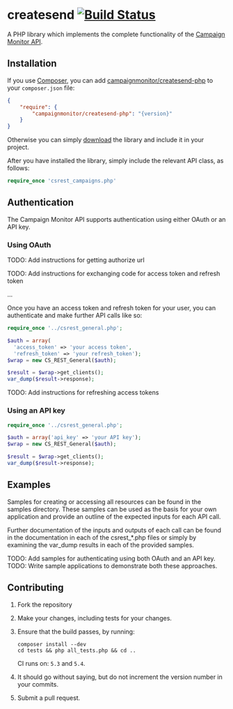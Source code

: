 # createsend [![Build Status](https://secure.travis-ci.org/campaignmonitor/createsend-php.png)][travis]
A PHP library which implements the complete functionality of the [Campaign Monitor API](http://www.campaignmonitor.com/api/).

[travis]: http://travis-ci.org/campaignmonitor/createsend-php

## Installation

If you use [Composer](http://getcomposer.org/), you can add [campaignmonitor/createsend-php](https://packagist.org/packages/campaignmonitor/createsend-php) to your `composer.json` file:

```json
{
    "require": {
        "campaignmonitor/createsend-php": "{version}"
    }
}
```

Otherwise you can simply [download](https://github.com/campaignmonitor/createsend-php/tags) the library and include it in your project.

After you have installed the library, simply include the relevant API class, as follows:

```php
require_once 'csrest_campaigns.php'
```

## Authentication

The Campaign Monitor API supports authentication using either OAuth or an API key.

### Using OAuth

TODO: Add instructions for getting authorize url

TODO: Add instructions for exchanging code for access token and refresh token

...

Once you have an access token and refresh token for your user, you can authenticate and make further API calls like so:

```php
require_once '../csrest_general.php';

$auth = array(
  'access_token' => 'your access token',
  'refresh_token' => 'your refresh_token');
$wrap = new CS_REST_General($auth);

$result = $wrap->get_clients();
var_dump($result->response);
```

TODO: Add instructions for refreshing access tokens

### Using an API key

```php
require_once '../csrest_general.php';

$auth = array('api_key' => 'your API key');
$wrap = new CS_REST_General($auth);

$result = $wrap->get_clients();
var_dump($result->response);
```

## Examples

Samples for creating or accessing all resources can be found in the samples directory.
These samples can be used as the basis for your own application and provide an outline of 
the expected inputs for each API call. 

Further documentation of the inputs and outputs of each call can be found in the 
documentation in each of the csrest_*.php files or simply by examining the 
var_dump results in each of the provided samples.

TODO: Add samples for authenticating using both OAuth and an API key.
TODO: Write sample applications to demonstrate both these approaches.

## Contributing
1. Fork the repository
2. Make your changes, including tests for your changes.
3. Ensure that the build passes, by running:
    
    ```
    composer install --dev
    cd tests && php all_tests.php && cd ..
    ```

    CI runs on: `5.3` and `5.4`.

4. It should go without saying, but do not increment the version number in your commits.
5. Submit a pull request.
